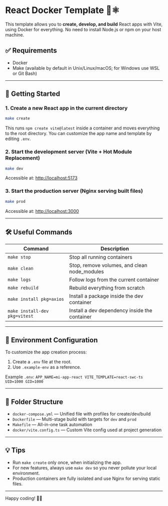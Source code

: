 
# React Docker Template 🐳⚛️

This template allows you to **create, develop, and build** React apps with Vite, using Docker for everything. No need to install Node.js or npm on your host machine.

## ✅ Requirements

- Docker
- Make (available by default in Unix/Linux/macOS; for Windows use WSL or Git Bash)

---

## 🚀 Getting Started

### 1. Create a new React app in the current directory

```bash
make create
```

This runs `npm create vite@latest` inside a container and moves everything to the root directory. You can customize the app name and template by editing `.env`.

### 2. Start the development server (Vite + Hot Module Replacement)

```bash
make dev
```

Accessible at: [http://localhost:5173](http://localhost:5173)

### 3. Start the production server (Nginx serving built files)

```bash
make prod
```

Accessible at: [http://localhost:3000](http://localhost:3000)

---

## 🛠️ Useful Commands

| Command           | Description                                 |
|-------------------|---------------------------------------------|
| `make stop`       | Stop all running containers                 |
| `make clean`      | Stop, remove volumes, and clean node_modules |
| `make logs`       | Follow logs from the current container      |
| `make rebuild`    | Rebuild everything from scratch             |
| `make install pkg=axios` | Install a package inside the dev container |
| `make install-dev pkg=vitest` | Install a dev dependency inside the container |

---

## 🌱 Environment Configuration

To customize the app creation process:

1. Create a `.env` file at the root.
2. Use `.example-env` as a reference.

Example `.env`:
`
APP_NAME=mi-app-react
VITE_TEMPLATE=react-swc-ts
UID=1000
GID=1000
`

---

## 📂 Folder Structure

- `docker-compose.yml` — Unified file with profiles for create/dev/build
- `Dockerfile` — Multi-stage build with targets for `dev` and `prod`
- `Makefile` — All-in-one task automation
- `docker/vite.config.ts` — Custom Vite config used at project generation

---

## 💡 Tips

- Run `make create` only once, when initializing the app.
- For new features, always use `make dev` so you never pollute your local environment.
- Production containers are fully isolated and use Nginx for serving static files.

---

Happy coding! 🧑‍💻
